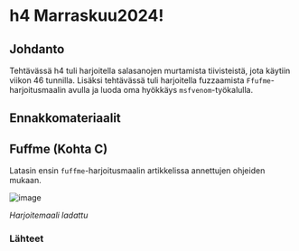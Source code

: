 # h4 Marraskuu2024!

## Johdanto

Tehtävässä h4 tuli harjoitella salasanojen murtamista tiivisteistä, jota käytiin viikon 46 tunnilla. Lisäksi tehtävässä tuli harjoitella fuzzaamista `Ffufme`-harjoitusmaalin avulla ja luoda oma hyökkäys `msfvenom`-työkalulla.

## Ennakkomateriaalit

## Fuffme (Kohta C)

Latasin ensin `fuffme`-harjoitusmaalin artikkelissa annettujen ohjeiden mukaan.

![image](https://github.com/user-attachments/assets/5579aff3-f918-4c53-8689-9a7b0edbdb67)

_Harjoitemaali ladattu_


### Lähteet
